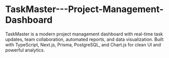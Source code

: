 # TaskMaster---Project-Management-Dashboard
TaskMaster is a modern project management dashboard with real-time task updates, team collaboration, automated reports, and data visualization. Built with TypeScript, Next.js, Prisma, PostgreSQL, and Chart.js for clean UI and powerful analytics.
